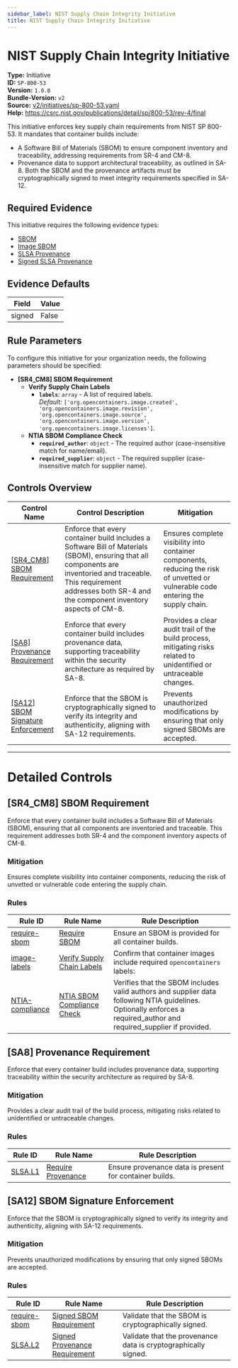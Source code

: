 ```yaml
---
sidebar_label: NIST Supply Chain Integrity Initiative
title: NIST Supply Chain Integrity Initiative
---  
```

# NIST Supply Chain Integrity Initiative  
**Type:** Initiative  
**ID:** `SP-800-53`  
**Version:** `1.0.0`  
**Bundle-Version:** `v2`  
**Source:** [v2/initiatives/sp-800-53.yaml](https://github.com/scribe-public/sample-policies/blob/main/v2/initiatives/sp-800-53.yaml)  
**Help:** https://csrc.nist.gov/publications/detail/sp/800-53/rev-4/final  

This initiative enforces key supply chain requirements from NIST SP 800-53. It mandates that container builds include:
  - A Software Bill of Materials (SBOM) to ensure component inventory and traceability,
    addressing requirements from SR-4 and CM-8.
  - Provenance data to support architectural traceability, as outlined in SA-8.
Both the SBOM and the provenance artifacts must be cryptographically signed to meet integrity requirements specified in SA-12.

## Required Evidence

This initiative requires the following evidence types:

- [SBOM](/docs/valint/sbom)
- [Image SBOM](/docs/valint/sbom)
- [SLSA Provenance](/docs/valint/help/valint_slsa)
- [Signed SLSA Provenance](/docs/valint/help/valint_slsa)

## Evidence Defaults

| Field | Value |
|-------|-------|
| signed | False |

## Rule Parameters
To configure this initiative for your organization needs, the following parameters should be specified:

- **[SR4_CM8] SBOM Requirement**
  - **Verify Supply Chain Labels**
    - **`labels`**: `array` - A list of required labels.  
      *Default:* `['org.opencontainers.image.created', 'org.opencontainers.image.revision', 'org.opencontainers.image.source', 'org.opencontainers.image.version', 'org.opencontainers.image.licenses']`.
  - **NTIA SBOM Compliance Check**
    - **`required_author`**: `object` - The required author (case-insensitive match for name/email).
    - **`required_supplier`**: `object` - The required supplier (case-insensitive match for supplier name).

## Controls Overview

| Control Name | Control Description | Mitigation |
|--------------|---------------------|------------|
| [[SR4_CM8] SBOM Requirement](#sr4_cm8-sbom-requirement) | Enforce that every container build includes a Software Bill of Materials (SBOM), ensuring that all components are inventoried and traceable. This requirement addresses both SR-4 and the component inventory aspects of CM-8. | Ensures complete visibility into container components, reducing the risk of unvetted or vulnerable code entering the supply chain. |
| [[SA8] Provenance Requirement](#sa8-provenance-requirement) | Enforce that every container build includes provenance data, supporting traceability within the security architecture as required by SA-8. | Provides a clear audit trail of the build process, mitigating risks related to unidentified or untraceable changes. |
| [[SA12] SBOM Signature Enforcement](#sa12-sbom-signature-enforcement) | Enforce that the SBOM is cryptographically signed to verify its integrity and authenticity, aligning with SA-12 requirements. | Prevents unauthorized modifications by ensuring that only signed SBOMs are accepted. |

---

# Detailed Controls

## [SR4_CM8] SBOM Requirement

Enforce that every container build includes a Software Bill of Materials (SBOM), ensuring that all components are inventoried and traceable. This requirement addresses both SR-4 and the component inventory aspects of CM-8.


### Mitigation  
Ensures complete visibility into container components, reducing the risk of unvetted or vulnerable code entering the supply chain.

### Rules

| Rule ID | Rule Name | Rule Description |
|---------|-----------|------------------|
| [require-sbom](rules/sbom/require-sbom.md) | [Require SBOM](rules/sbom/require-sbom.md) | Ensure an SBOM is provided for all container builds. |
| [image-labels](rules/images/verify-labels.md) | [Verify Supply Chain Labels](rules/images/verify-labels.md) | Confirm that container images include required `opencontainers` labels: |
| [NTIA-compliance](rules/sbom/NTIA-compliance.md) | [NTIA SBOM Compliance Check](rules/sbom/NTIA-compliance.md) | Verifies that the SBOM includes valid authors and supplier data following NTIA guidelines. Optionally enforces a required_author and required_supplier if provided. |

## [SA8] Provenance Requirement

Enforce that every container build includes provenance data, supporting traceability within the security architecture as required by SA-8.


### Mitigation  
Provides a clear audit trail of the build process, mitigating risks related to unidentified or untraceable changes.

### Rules

| Rule ID | Rule Name | Rule Description |
|---------|-----------|------------------|
| [SLSA.L1](rules/slsa/l1-provenance-exists.md) | [Require Provenance](rules/slsa/l1-provenance-exists.md) | Ensure provenance data is present for container builds. |

## [SA12] SBOM Signature Enforcement

Enforce that the SBOM is cryptographically signed to verify its integrity and authenticity, aligning with SA-12 requirements.


### Mitigation  
Prevents unauthorized modifications by ensuring that only signed SBOMs are accepted.

### Rules

| Rule ID | Rule Name | Rule Description |
|---------|-----------|------------------|
| [require-sbom](rules/sbom/require-sbom.md) | [Signed SBOM Requirement](rules/sbom/require-sbom.md) | Validate that the SBOM is cryptographically signed. |
| [SLSA.L2](rules/slsa/l2-provenance-authenticated.md) | [Signed Provenance Requirement](rules/slsa/l2-provenance-authenticated.md) | Validate that the provenance data is cryptographically signed. |
